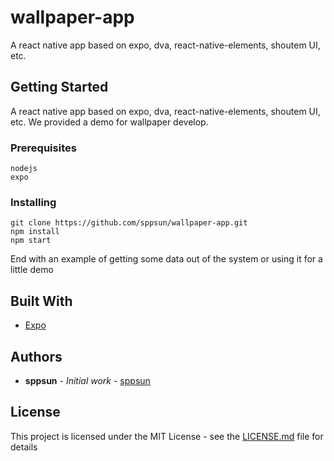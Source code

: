 # wallpaper-app

A react native app based on expo, dva, react-native-elements, shoutem UI, etc.

## Getting Started

A react native app based on expo, dva, react-native-elements, shoutem UI, etc. We provided a demo for wallpaper develop.

### Prerequisites

```
nodejs
expo
```

### Installing

```
git clone https://github.com/sppsun/wallpaper-app.git
npm install
npm start
```

End with an example of getting some data out of the system or using it for a little demo


## Built With

* [Expo](https://expo.io/tools)

## Authors

* **sppsun** - *Initial work* - [sppsun](https://github.com/sppsun)

## License

This project is licensed under the MIT License - see the [LICENSE.md](LICENSE.md) file for details
